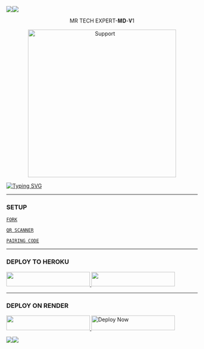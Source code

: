 <a><img src='https://i.imgur.com/LyHic3i.gif'/></a><a><img src='https://i.imgur.com/LyHic3i.gif'/></a>

<p align="center">                                              MR TECH EXPERT-𝐌𝐃-𝐕1 </p>

<p align="center"> 
  <a href="https://whatsapp.com/channel/0029VajQn6YF1YlPE0XgBC2m">
    <img alt=Support height="390" src="https://files.catbox.moe/lh5v4o.jpg"> 
</a>
</p>

<a href="https://git.io/typing-svg">
  <img src="https://readme-typing-svg.demolab.com?font=Fira+Code&pause=1000&random=false&width=435&lines=MRTECH+EXPERT-𝚳𝐃-+𝚳𝚫𝐃𝚵+𝚰𝚴+𝚻𝚫𝚴𝚭𝚫𝚴𝚰𝚫+🇹🇿" alt="Typing SVG" />
</a>

---

### SETUP

[`FORK`](https://github.com/MR-DIGITAL007/MR-TECH-EXPERT-MD/fork)

[`QR SCANNER`](https://andbad-qr-k71b.onrender.com/qr)

[`PAIRING CODE`](https://andbad-qr-k71b.onrender.com)

---

### DEPLOY TO HEROKU

<a href="https://signup.heroku.com">
 <img src="https://img.shields.io/badge/Create%20Account%20Now-blue?style=for-the-badge&logo=heroku" width="220" height="38.45"/>
</a>

<a href="https://dashboard.heroku.com/new?template=https://github.com/MR-DIGITAL007/MR-TECH-EXPERT-MD">
 <img src="https://img.shields.io/badge/DEPLOY%20NOW-blue?style=for-the-badge&logo=heroku" width="220" height="38.45"/>
</a>

---

### DEPLOY ON RENDER

<a href="https://dashboard.render.com/register">
  <img src="https://img.shields.io/badge/CREATE AN ACCOUNT NOW-h?color=red&style=for-the-badge&logo=msi" width="220" height="38.45"/>
</a>

<a href="https://render.com">
  <img title="Deploy Now" src="https://img.shields.io/badge/DEPLOY NOW-h?color=red&style=for-the-badge&logo=msi" width="220" height="38.45"/>
</a>

<a><img src='https://i.imgur.com/LyHic3i.gif'/></a><a><img src='https://i.imgur.com/LyHic3i.gif'/></a>

